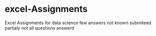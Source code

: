 # excel-Assignments
Excel Assignments for data science
few answers not known submiteed partialy not all questions answerd
